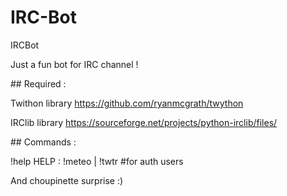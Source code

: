 # IRC-Bot
IRCBot


Just a fun bot for IRC channel !

## Required :

Twithon library 
    https://github.com/ryanmcgrath/twython
    
IRClib library
    https://sourceforge.net/projects/python-irclib/files/
    
## Commands :

!help
    <output>HELP : !meteo <City or ZIP> | !twtr <msg> #for auth users

And choupinette surprise :)
    
